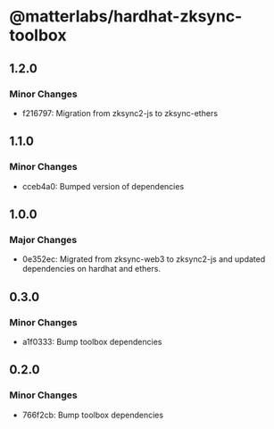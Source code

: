 # @matterlabs/hardhat-zksync-toolbox

## 1.2.0

### Minor Changes

- f216797: Migration from zksync2-js to zksync-ethers

## 1.1.0

### Minor Changes

- cceb4a0: Bumped version of dependencies

## 1.0.0

### Major Changes

- 0e352ec: Migrated from zksync-web3 to zksync2-js and updated dependencies on hardhat and ethers.

## 0.3.0

### Minor Changes

- a1f0333: Bump toolbox dependencies

## 0.2.0

### Minor Changes

- 766f2cb: Bump toolbox dependencies
